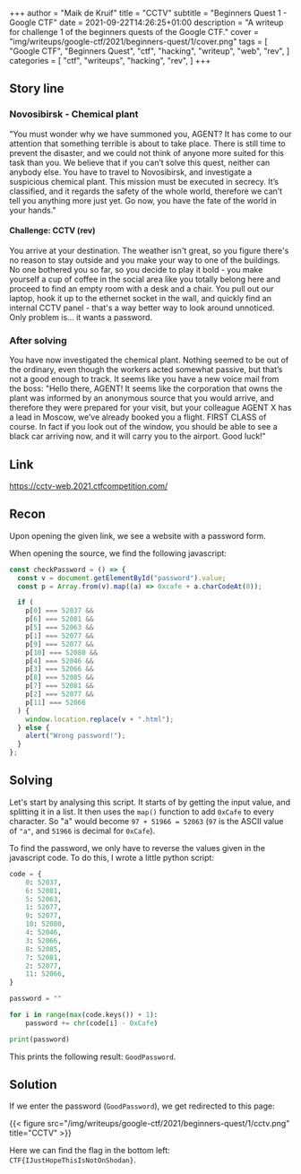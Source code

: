 +++
author = "Maik de Kruif"
title = "CCTV"
subtitle = "Beginners Quest 1 - Google CTF"
date = 2021-09-22T14:26:25+01:00
description = "A writeup for challenge 1 of the beginners quests of the Google CTF."
cover = "img/writeups/google-ctf/2021/beginners-quest/1/cover.png"
tags = [
    "Google CTF",
    "Beginners Quest",
    "ctf",
    "hacking",
    "writeup",
    "web",
    "rev",
]
categories = [
    "ctf",
    "writeups",
    "hacking",
    "rev",
]
+++

## Story line

### Novosibirsk - Chemical plant

"You must wonder why we have summoned you, AGENT? It has come to our attention that something terrible is about to take place. There is still time to prevent the disaster, and we could not think of anyone more suited for this task than you. We believe that if you can’t solve this quest, neither can anybody else. You have to travel to Novosibirsk, and investigate a suspicious chemical plant. This mission must be executed in secrecy. It’s classified, and it regards the safety of the whole world, therefore we can’t tell you anything more just yet. Go now, you have the fate of the world in your hands."

#### Challenge: CCTV (rev)

You arrive at your destination. The weather isn't great, so you figure there's no reason to stay outside and you make your way to one of the buildings. No one bothered you so far, so you decide to play it bold - you make yourself a cup of coffee in the social area like you totally belong here and proceed to find an empty room with a desk and a chair. You pull out our laptop, hook it up to the ethernet socket in the wall, and quickly find an internal CCTV panel - that's a way better way to look around unnoticed. Only problem is... it wants a password.

### After solving

You have now investigated the chemical plant. Nothing seemed to be out of the ordinary, even though the workers acted somewhat passive, but that’s not a good enough to track. It seems like you have a new voice mail from the boss: "Hello there, AGENT! It seems like the corporation that owns the plant was informed by an anonymous source that you would arrive, and therefore they were prepared for your visit, but your colleague AGENT X has a lead in Moscow, we’ve already booked you a flight. FIRST CLASS of course. In fact if you look out of the window, you should be able to see a black car arriving now, and it will carry you to the airport. Good luck!"

## Link

<https://cctv-web.2021.ctfcompetition.com/>

## Recon

Upon opening the given link, we see a website with a password form.

When opening the source, we find the following javascript:

```js
const checkPassword = () => {
  const v = document.getElementById("password").value;
  const p = Array.from(v).map((a) => 0xcafe + a.charCodeAt(0));

  if (
    p[0] === 52037 &&
    p[6] === 52081 &&
    p[5] === 52063 &&
    p[1] === 52077 &&
    p[9] === 52077 &&
    p[10] === 52080 &&
    p[4] === 52046 &&
    p[3] === 52066 &&
    p[8] === 52085 &&
    p[7] === 52081 &&
    p[2] === 52077 &&
    p[11] === 52066
  ) {
    window.location.replace(v + ".html");
  } else {
    alert("Wrong password!");
  }
};
```

## Solving

Let's start by analysing this script. It starts of by getting the input value, and splitting it in a list. It then uses the `map()` function to add `0xCafe` to every character. So "a" would become `97 + 51966 = 52063` (`97` is the ASCII value of `"a"`, and `51966` is decimal for `0xCafe`).

To find the password, we only have to reverse the values given in the javascript code. To do this, I wrote a little python script:

```py
code = {
    0: 52037,
    6: 52081,
    5: 52063,
    1: 52077,
    9: 52077,
    10: 52080,
    4: 52046,
    3: 52066,
    8: 52085,
    7: 52081,
    2: 52077,
    11: 52066,
}

password = ""

for i in range(max(code.keys()) + 1):
    password += chr(code[i] - 0xCafe)

print(password)
```

This prints the following result: `GoodPassword`.

## Solution

If we enter the password (`GoodPassword`), we get redirected to this page:

{{< figure src="/img/writeups/google-ctf/2021/beginners-quest/1/cctv.png" title="CCTV" >}}

Here we can find the flag in the bottom left: `CTF{IJustHopeThisIsNotOnShodan}`.
